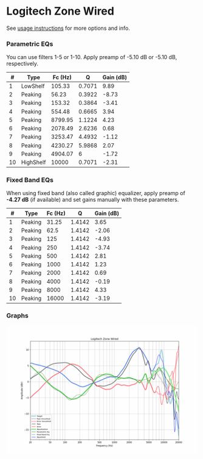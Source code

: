 # Logitech Zone Wired
See [usage instructions](https://github.com/jaakkopasanen/AutoEq#usage) for more options and info.

### Parametric EQs
You can use filters 1-5 or 1-10. Apply preamp of -5.10 dB or -5.10 dB, respectively.

|   # | Type      |   Fc (Hz) |      Q |   Gain (dB) |
|-----|-----------|-----------|--------|-------------|
|   1 | LowShelf  |    105.33 | 0.7071 |        9.89 |
|   2 | Peaking   |     56.23 | 0.3922 |       -8.73 |
|   3 | Peaking   |    153.32 | 0.3864 |       -3.41 |
|   4 | Peaking   |    554.48 | 0.6665 |        3.94 |
|   5 | Peaking   |   8799.95 | 1.1224 |        4.23 |
|   6 | Peaking   |   2078.49 | 2.6236 |        0.68 |
|   7 | Peaking   |   3253.47 | 4.4932 |       -1.12 |
|   8 | Peaking   |   4230.27 | 5.9868 |        2.07 |
|   9 | Peaking   |   4904.07 | 6      |       -1.72 |
|  10 | HighShelf |  10000    | 0.7071 |       -2.31 |

### Fixed Band EQs
When using fixed band (also called graphic) equalizer, apply preamp of **-4.27 dB** (if available) and set gains manually with these parameters.

|   # | Type    |   Fc (Hz) |      Q |   Gain (dB) |
|-----|---------|-----------|--------|-------------|
|   1 | Peaking |     31.25 | 1.4142 |        3.65 |
|   2 | Peaking |     62.5  | 1.4142 |       -2.06 |
|   3 | Peaking |    125    | 1.4142 |       -4.93 |
|   4 | Peaking |    250    | 1.4142 |       -3.74 |
|   5 | Peaking |    500    | 1.4142 |        2.81 |
|   6 | Peaking |   1000    | 1.4142 |        1.23 |
|   7 | Peaking |   2000    | 1.4142 |        0.69 |
|   8 | Peaking |   4000    | 1.4142 |       -0.19 |
|   9 | Peaking |   8000    | 1.4142 |        4.33 |
|  10 | Peaking |  16000    | 1.4142 |       -3.19 |

### Graphs
![](./Logitech%20Zone%20Wired.png)
